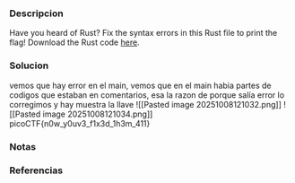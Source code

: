 ### Descripcion
Have you heard of Rust? Fix the syntax errors in this Rust file to print the flag! Download the Rust code [here](https://challenge-files.picoctf.net/c_verbal_sleep/dcdaf491b35c1d0f5075e9583edbbb7aaea1dffb6ad32bc000e4d87b5200ff7b/fixme3.tar.gz).

### Solucion
vemos que hay error en el main, vemos que en el main habia partes de codigos que estaban en comentarios, esa la razon de porque salía error lo corregimos y hay muestra la llave
![[Pasted image 20251008121032.png]]
![[Pasted image 20251008121034.png]]
picoCTF{n0w_y0uv3_f1x3d_1h3m_411}

### Notas


### Referencias
